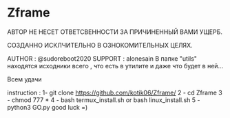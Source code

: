 # Zframe

АВТОР НЕ НЕСЕТ ОТВЕТСВЕННОСТИ ЗА ПРИЧИНЕННЫЙ ВАМИ УЩЕРБ.

СОЗДАННО ИСКЛЧИТЕЛЬНО В ОЗНОКОМИТЕЛЬНЫХ ЦЕЛЯХ.

AUTHOR :  @sudoreboot2020
SUPPORT : alonesain
В папке "utils" находятся исходники всего , что есть в утилите и  даже что будет в ней...

Всем удачи


instruction :
1- git clone 
https://github.com/kotik06/Zframe/
2 - cd Zframe
3 - chmod 777 *
4 - bash termux_install.sh or bash linux_install.sh
5 - python3 GO.py
good luck =)
